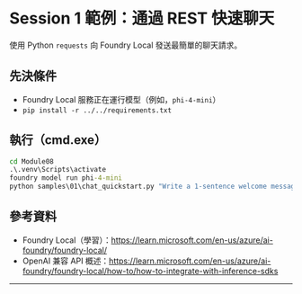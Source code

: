 <!--
CO_OP_TRANSLATOR_METADATA:
{
  "original_hash": "15ab280cc2acd8bbf545cc9a78a408bf",
  "translation_date": "2025-09-22T11:48:38+00:00",
  "source_file": "Module08/samples/01/README.md",
  "language_code": "hk"
}
-->
# Session 1 範例：通過 REST 快速聊天

使用 Python `requests` 向 Foundry Local 發送最簡單的聊天請求。

## 先決條件
- Foundry Local 服務正在運行模型（例如，`phi-4-mini`）
- `pip install -r ../../requirements.txt`

## 執行（cmd.exe）
```cmd
cd Module08
.\.venv\Scripts\activate
foundry model run phi-4-mini
python samples\01\chat_quickstart.py "Write a 1-sentence welcome message."
```

## 參考資料
- Foundry Local（學習）：https://learn.microsoft.com/en-us/azure/ai-foundry/foundry-local/
- OpenAI 兼容 API 概述：https://learn.microsoft.com/en-us/azure/ai-foundry/foundry-local/how-to/how-to-integrate-with-inference-sdks

---

